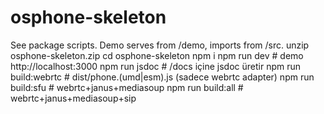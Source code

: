 # osphone-skeleton

See package scripts. Demo serves from /demo, imports from /src.
unzip osphone-skeleton.zip
cd osphone-skeleton
npm i
npm run dev          # demo http://localhost:3000
npm run jsdoc        # /docs içine jsdoc üretir
npm run build:webrtc # dist/phone.(umd|esm).js (sadece webrtc adapter)
npm run build:sfu    # webrtc+janus+mediasoup
npm run build:all    # webrtc+janus+mediasoup+sip
